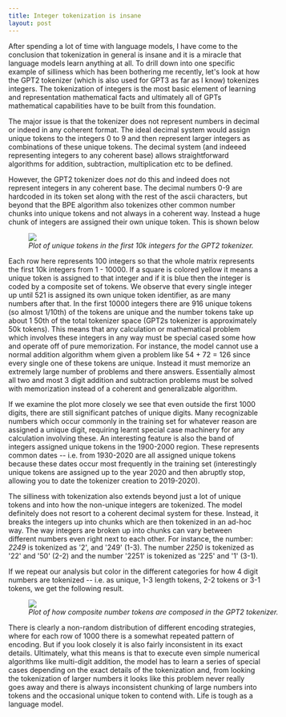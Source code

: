 ```yaml
---
title: Integer tokenization is insane
layout: post
---
```


After spending a lot of time with language models, I have come to the conclusion that tokenization in general is insane and it is a miracle that language models learn anything at all. To drill down into one specific example of silliness which has been bothering me recently, let's look at how the GPT2 tokenizer (which is also used for GPT3 as far as I know) tokenizes integers. The tokenization of integers is the most basic element of learning and representation mathematical facts and ultimately all of GPTs mathematical capabilities have to be built from this foundation.

The major issue is that the tokenizer does not represent numbers in decimal or indeed in any coherent format.  The ideal decimal system would assign unique tokens to the integers 0 to 9 and then represent larger integers as combinations of these unique tokens. The decimal system (and indeeed representing integers to any coherent base) allows straightforward algorithms for addition, subtraction, multiplication etc to be defined.

However, the GPT2 tokenizer does *not* do this and indeed does not represent integers in any coherent base. The decimal numbers 0-9 are hardcoded in its token set along with the rest of the ascii characters, but beyond that the BPE algorithm also tokenizes other common number chunks into unique tokens and not always in a coherent way. Instead a huge chunk of integers are assigned their own unique token. This is shown below

<figure style="width: 120%"> <img src="{{ site.url }}{{ site.baseurl }}/assets/figures/number_tokenization_weirdness_gpt2.png"> <figcaption><em> Plot of unique tokens in the first 10k integers for the GPT2 tokenizer. </em></figcaption></figure> 

Each row here represents 100 integers so that the whole matrix represents the first 10k integers from 1 - 10000. If a square is colored yellow it means a unique token is assigned to that integer and if it is blue then the integer is coded by a composite set of tokens. We observe that every single integer up until 521 is assigned its own unique token identifier, as are many numbers after that. In the first 10000 integers there are 916 unique tokens (so almost 1/10th) of the tokens are unique and the number tokens take up about 1 50th of the total tokenizer space (GPT2s tokenizer is approximately 50k tokens). This means that any calculation or mathematical problem which involves these integers in any way must be special cased some how and operate off of pure memorization. For instance, the model cannot use a normal addition algorithm whem given a problem like 54 + 72 = 126 since every single one of these tokens are unique. Instead it must memorize an extremely large number of problems and there answers. Essentially almost all two and most 3 digit addition and subtraction problems must be solved with memorization instead of a coherent and generalizable algorithm.

If we examine the plot more closely we see that even outside the first 1000 digits, there are still significant patches of unique digits. Many recognizable numbers which occur commonly in the training set for whatever reason are assigned a unique digit, requiring learnt special case machinery for any calculation involving these. An interesting feature is also the band of integers assigned unique tokens in the 1900-2000 region. These represents common dates -- i.e. from 1930-2020 are all assigned unique tokens because these dates occur most frequently in the training set (interestingly unique tokens are assigned up to the year 2020 and then abruptly stop, allowing you to date the tokenizer creation to 2019-2020).

The silliness with tokenization also extends beyond just a lot of unique tokens and into how the non-unique integers are tokenized. The model definitely does not resort to a coherent decimal system for these. Instead, it breaks the integers up into chunks which are then tokenized in an ad-hoc way. The way integers are broken up into chunks can vary between different numbers even right next to each other. For instance, the number: *2249* is tokenized as '2', and '249' (1-3). The number *2250* is tokenized as '22' and '50' (2-2) and the number '2251' is tokenized as '225' and '1' (3-1).

If we repeat our analysis but color in the different categories for how 4 digit numbers are tokenized -- i.e. as unique, 1-3 length tokens, 2-2 tokens or 3-1 tokens, we get the following result.

<figure style="width: 120%"> <img src="{{ site.url }}{{ site.baseurl }}/assets/figures/gpt2_number_composition.png"> <figcaption><em> Plot of how composite number tokens are composed in the GPT2 tokenizer. </em></figcaption></figure> 

There is clearly a non-random distribution of different encoding strategies, where for each row of 1000 there is a somewhat repeated pattern of encoding. But if you look closely it is also fairly inconsistent in its exact details. Ultimately, what this means is that to execute even simple numerical algorithms like multi-digit addition, the model has to learn a series of special cases depending on the exact details of the tokenization and, from looking the tokenization of larger numbers it looks like this problem never really goes away and there is always inconsistent chunking of large numbers into tokens and the occasional unique token to contend with. Life is tough as a language model.
